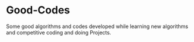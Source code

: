 # Good-Codes
Some good algorithms and codes developed while learning new algorithms and competitive coding and doing Projects.
